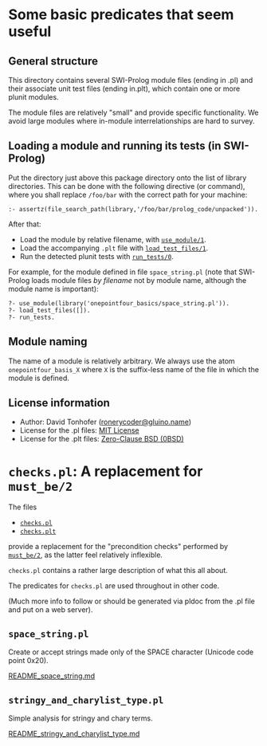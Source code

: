 # Some basic predicates that seem useful

## General structure

This directory contains several SWI-Prolog module files (ending in .pl) and their associate unit test files (ending in.plt), which contain 
one or more plunit modules.

The module files are relatively "small" and provide specific functionality. We avoid large modules where in-module interrelationships
are hard to survey.

## Loading a module and running its tests (in SWI-Prolog)

Put the directory just above this package directory 
onto the list of library directories. This can be done with the 
following directive (or command), where you shall replace `/foo/bar` with
the correct path for your machine:

```
:- assertz(file_search_path(library,'/foo/bar/prolog_code/unpacked')).
```

After that:

- Load the module by relative filename, with [`use_module/1`](https://eu.swi-prolog.org/pldoc/doc_for?object=use_module/1).
- Load the accompanying `.plt` file with [`load_test_files/1`](https://eu.swi-prolog.org/pldoc/doc_for?object=load_test_files/1).
- Run the detected plunit tests with [`run_tests/0`](https://eu.swi-prolog.org/pldoc/doc_for?object=run_tests/0).

For example, for the module defined in file `space_string.pl` (note that SWI-Prolog
loads module files _by filename_ not by module name, although the module name is important):

```
?- use_module(library('onepointfour_basics/space_string.pl')).
?- load_test_files([]).
?- run_tests.
```

## Module naming

The name of a module is relatively arbitrary. We always use the atom `onepointfour_basis_X` where `X` is the suffix-less name
of the file in which the module is defined.

## License information

- Author: David Tonhofer (ronerycoder@gluino.name) 
- License for the .pl files: [MIT License](https://opensource.org/licenses/MIT)
- License for the .plt files: [Zero-Clause BSD (0BSD)](https://opensource.org/licenses/0BSD)

# `checks.pl`: A replacement for `must_be/2`

The files

- [`checks.pl`](checks.pl)
- [`checks.plt`](checks.plt)

provide a replacement for the "precondition checks" performed by [`must_be/2`](https://eu.swi-prolog.org/pldoc/doc_for?object=must_be/2),
as the latter feel relatively inflexible.

`checks.pl` contains a rather large description of what this all about.

The predicates for `checks.pl` are used throughout in other code.

(Much more info to follow or should be generated via pldoc from the .pl file and put on a web server).

## `space_string.pl` 

Create or accept strings made only of the SPACE character (Unicode code point 0x20).

[README_space_string.md](README_space_string.md)

## `stringy_and_charylist_type.pl`

Simple analysis for stringy and chary terms.

[README_stringy_and_charylist_type.md](README_stringy_and_charylist_type.md)
